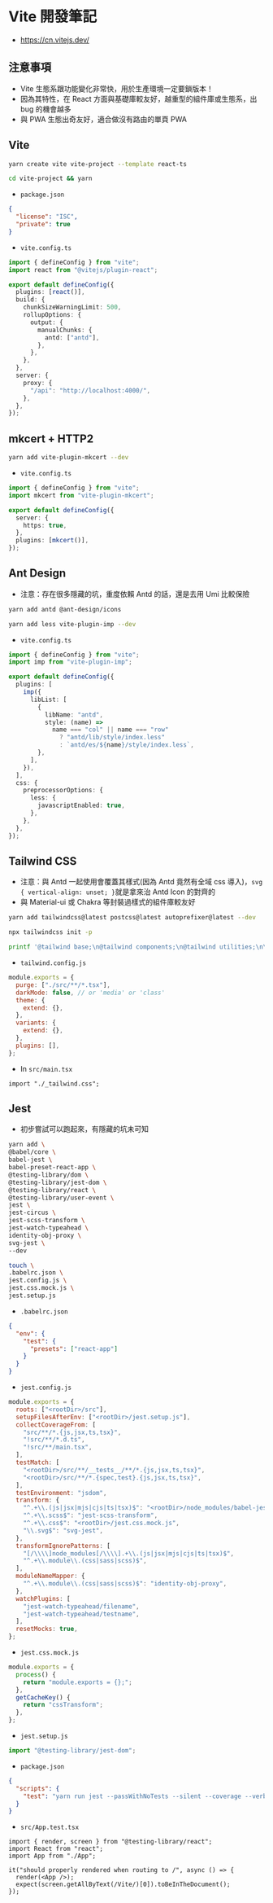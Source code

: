 # Vite 開發筆記

- <https://cn.vitejs.dev/>

## 注意事項

- Vite 生態系跟功能變化非常快，用於生產環境一定要鎖版本！
- 因為其特性，在 React 方面與基礎庫較友好，越重型的組件庫或生態系，出 bug 的機會越多
- 與 PWA 生態出奇友好，適合做沒有路由的單頁 PWA

## Vite

```bash
yarn create vite vite-project --template react-ts
```

```bash
cd vite-project && yarn
```

- `package.json`

```json
{
  "license": "ISC",
  "private": true
}
```

- `vite.config.ts`

```ts
import { defineConfig } from "vite";
import react from "@vitejs/plugin-react";

export default defineConfig({
  plugins: [react()],
  build: {
    chunkSizeWarningLimit: 500,
    rollupOptions: {
      output: {
        manualChunks: {
          antd: ["antd"],
        },
      },
    },
  },
  server: {
    proxy: {
      "/api": "http://localhost:4000/",
    },
  },
});
```

## mkcert + HTTP2

```bash
yarn add vite-plugin-mkcert --dev
```

- `vite.config.ts`

```ts
import { defineConfig } from "vite";
import mkcert from "vite-plugin-mkcert";

export default defineConfig({
  server: {
    https: true,
  },
  plugins: [mkcert()],
});
```

## Ant Design

- 注意：存在很多隱藏的坑，重度依賴 Antd 的話，還是去用 Umi 比較保險

```bash
yarn add antd @ant-design/icons
```

```bash
yarn add less vite-plugin-imp --dev
```

- `vite.config.ts`

```ts
import { defineConfig } from "vite";
import imp from "vite-plugin-imp";

export default defineConfig({
  plugins: [
    imp({
      libList: [
        {
          libName: "antd",
          style: (name) =>
            name === "col" || name === "row"
              ? "antd/lib/style/index.less"
              : `antd/es/${name}/style/index.less`,
        },
      ],
    }),
  ],
  css: {
    preprocessorOptions: {
      less: {
        javascriptEnabled: true,
      },
    },
  },
});
```

## Tailwind CSS

- 注意：與 Antd 一起使用會覆蓋其樣式(因為 Antd 竟然有全域 css 導入)，`svg { vertical-align: unset; }`就是拿來治 Antd Icon 的對齊的
- 與 Material-ui 或 Chakra 等封裝過樣式的組件庫較友好

```bash
yarn add tailwindcss@latest postcss@latest autoprefixer@latest --dev
```

```bash
npx tailwindcss init -p
```

```bash
printf '@tailwind base;\n@tailwind components;\n@tailwind utilities;\n\nsvg{vertical-align: unset;}\n' >> src/_tailwind.css
```

- `tailwind.config.js`

```js
module.exports = {
  purge: ["./src/**/*.tsx"],
  darkMode: false, // or 'media' or 'class'
  theme: {
    extend: {},
  },
  variants: {
    extend: {},
  },
  plugins: [],
};
```

- In `src/main.tsx`

```tsx
import "./_tailwind.css";
```

## Jest

- 初步嘗試可以跑起來，有隱藏的坑未可知

```bash
yarn add \
@babel/core \
babel-jest \
babel-preset-react-app \
@testing-library/dom \
@testing-library/jest-dom \
@testing-library/react \
@testing-library/user-event \
jest \
jest-circus \
jest-scss-transform \
jest-watch-typeahead \
identity-obj-proxy \
svg-jest \
--dev
```

```bash
touch \
.babelrc.json \
jest.config.js \
jest.css.mock.js \
jest.setup.js
```

- `.babelrc.json`

```json
{
  "env": {
    "test": {
      "presets": ["react-app"]
    }
  }
}
```

- `jest.config.js`

```js
module.exports = {
  roots: ["<rootDir>/src"],
  setupFilesAfterEnv: ["<rootDir>/jest.setup.js"],
  collectCoverageFrom: [
    "src/**/*.{js,jsx,ts,tsx}",
    "!src/**/*.d.ts",
    "!src/**/main.tsx",
  ],
  testMatch: [
    "<rootDir>/src/**/__tests__/**/*.{js,jsx,ts,tsx}",
    "<rootDir>/src/**/*.{spec,test}.{js,jsx,ts,tsx}",
  ],
  testEnvironment: "jsdom",
  transform: {
    "^.+\\.(js|jsx|mjs|cjs|ts|tsx)$": "<rootDir>/node_modules/babel-jest",
    "^.+\\.scss$": "jest-scss-transform",
    "^.+\\.css$": "<rootDir>/jest.css.mock.js",
    "\\.svg$": "svg-jest",
  },
  transformIgnorePatterns: [
    "[/\\\\]node_modules[/\\\\].+\\.(js|jsx|mjs|cjs|ts|tsx)$",
    "^.+\\.module\\.(css|sass|scss)$",
  ],
  moduleNameMapper: {
    "^.+\\.module\\.(css|sass|scss)$": "identity-obj-proxy",
  },
  watchPlugins: [
    "jest-watch-typeahead/filename",
    "jest-watch-typeahead/testname",
  ],
  resetMocks: true,
};
```

- `jest.css.mock.js`

```js
module.exports = {
  process() {
    return "module.exports = {};";
  },
  getCacheKey() {
    return "cssTransform";
  },
};
```

- `jest.setup.js`

```js
import "@testing-library/jest-dom";
```

- `package.json`

```json
{
  "scripts": {
    "test": "yarn run jest --passWithNoTests --silent --coverage --verbose --watchAll=false"
  }
}
```

- `src/App.test.tsx`

```tsx
import { render, screen } from "@testing-library/react";
import React from "react";
import App from "./App";

it("should properly rendered when routing to /", async () => {
  render(<App />);
  expect(screen.getAllByText(/Vite/)[0]).toBeInTheDocument();
});
```
